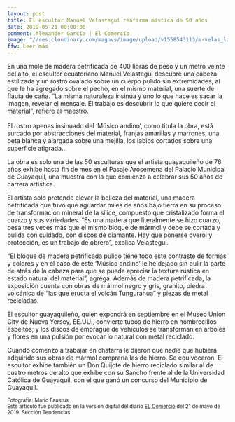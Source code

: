```yaml
---
layout: post
title: El escultor Manuel Velasteguí reafirma mística de 50 años
date: 2019-05-21 00:00:00
comment: Alexander García | El Comercio
image: "//res.cloudinary.com/magnvs/image/upload/v1558543113/m-velas_lzysbj.jpg"
ffw: Leer más
---
```

En una mole de madera petrificada de 400 libras de peso y un metro veinte del alto, el escultor ecuatoriano Manuel Velasteguí descubre una cabeza estilizada y un rostro ovalado sobre un cuerpo pulido sin extremidades, al que le ha agregado sobre el pecho, en el mismo material, una suerte de flauta de caña. “La misma naturaleza insinúa y uno lo que hace es sacar la imagen, revelar el mensaje. El trabajo es descubrir lo que quiere decir el material”, refiere el maestro.<br /><br />El rostro apenas insinuado del ‘Músico andino’, como titula la obra, está surcado por abstracciones del material, franjas amarillas y marrones, una beta blanca y alargada sobre una mejilla, los labios cortados sobre una superficie atigrada…  

La obra es solo una de las 50 esculturas que el artista guayaquileño de 76 años exhibe hasta fin de mes en el Pasaje Arosemena del Palacio Municipal de Guayaquil, una muestra con la que comienza a celebrar sus 50 años de carrera artística.  

El artista solo pretende elevar la belleza del material, una madera petrificada que tuvo que aguardar miles de años bajo tierra en su proceso de transformación mineral de la sílice, compuesto que cristalizado forma el cuarzo y sus variedades. “Es una madera que literalmente se hizo cuarzo, pesa tres veces más que el mismo bloque de mármol y debe se cortada y pulida con cuidado, con discos de diamante. Hay que ponerse overol y protección, es un trabajo de obrero”, explica Velasteguí.  

“El bloque de madera petrificada pulido tiene todo este contraste de formas y colores y en el caso de este ‘Músico andino’ le he dejado sin pulir la parte de atrás de la cabeza para que se pueda apreciar la textura rústica en estado natural del material”, agrega. Además de madera petrificada, la exposición cuenta con obras de mármol negro y gris, granito, piedra volcánica de “las que eructa el volcán Tungurahua” y piezas de metal recicladas.  

El escultor guayaquileño, quien expondrá en septiembre en el Museo Union City de Nueva Yersey, EE.UU., convierte tubos de hierro en hombrecillos esbeltos; y los discos de embrague de vehículos se transforman en árboles y flores en una pulsión por evocar lo natural con metal reciclado.  

Cuando comenzó a trabajar en chatarra le dijeron que nadie que hubiera adquirido sus obras de mármol compraría las de hierro. Se equivocaron. El escultor exhibe también un Don Quijote de hierro reciclado similar al de cuatro metros de alto que exhibe con su Sancho frente al de la Universidad Católica de Guayaquil, con el que ganó un concurso del Municipio de Guayaquil.

<small>Fotografía: Mario Faustus <br />Este artículo fue publicado en la versión digital del diario [EL Comercio](//www.elcomercio.com/tendencias/manuel-velastegui-reafirmacion-mistica-escultura.html) del 21 de mayo de 2019. Sección Tendencias</small>

